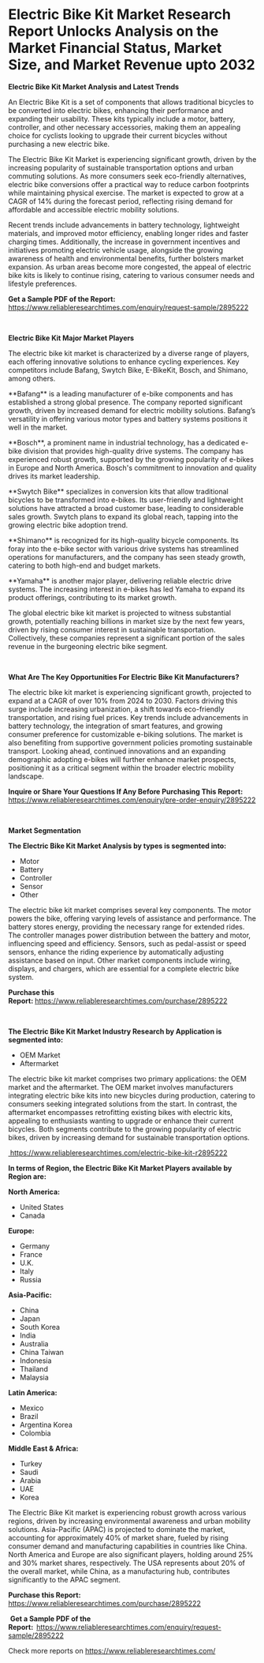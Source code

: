 <p><h1>Electric Bike Kit Market Research Report Unlocks Analysis on the Market Financial Status, Market Size, and Market Revenue upto 2032</h1></p><p><strong>Electric Bike Kit Market Analysis and Latest Trends</strong></p>
<p><p>An Electric Bike Kit is a set of components that allows traditional bicycles to be converted into electric bikes, enhancing their performance and expanding their usability. These kits typically include a motor, battery, controller, and other necessary accessories, making them an appealing choice for cyclists looking to upgrade their current bicycles without purchasing a new electric bike.</p><p>The Electric Bike Kit Market is experiencing significant growth, driven by the increasing popularity of sustainable transportation options and urban commuting solutions. As more consumers seek eco-friendly alternatives, electric bike conversions offer a practical way to reduce carbon footprints while maintaining physical exercise. The market is expected to grow at a CAGR of 14% during the forecast period, reflecting rising demand for affordable and accessible electric mobility solutions.</p><p>Recent trends include advancements in battery technology, lightweight materials, and improved motor efficiency, enabling longer rides and faster charging times. Additionally, the increase in government incentives and initiatives promoting electric vehicle usage, alongside the growing awareness of health and environmental benefits, further bolsters market expansion. As urban areas become more congested, the appeal of electric bike kits is likely to continue rising, catering to various consumer needs and lifestyle preferences.</p></p>
<p><strong>Get a Sample PDF of the Report:&nbsp;</strong> <a href="https://www.reliableresearchtimes.com/enquiry/request-sample/2895222?utm_campaign=3209&utm_medium=2&utm_source=Github&utm_content=ia&utm_term=15032025&utm_id=electric-bike-kit">https://www.reliableresearchtimes.com/enquiry/request-sample/2895222</a></p>
<p>&nbsp;</p>
<p><strong>Electric Bike Kit Major Market Players</strong></p>
<p><p>The electric bike kit market is characterized by a diverse range of players, each offering innovative solutions to enhance cycling experiences. Key competitors include Bafang, Swytch Bike, E-BikeKit, Bosch, and Shimano, among others.</p><p>**Bafang** is a leading manufacturer of e-bike components and has established a strong global presence. The company reported significant growth, driven by increased demand for electric mobility solutions. Bafang’s versatility in offering various motor types and battery systems positions it well in the market.</p><p>**Bosch**, a prominent name in industrial technology, has a dedicated e-bike division that provides high-quality drive systems. The company has experienced robust growth, supported by the growing popularity of e-bikes in Europe and North America. Bosch's commitment to innovation and quality drives its market leadership.</p><p>**Swytch Bike** specializes in conversion kits that allow traditional bicycles to be transformed into e-bikes. Its user-friendly and lightweight solutions have attracted a broad customer base, leading to considerable sales growth. Swytch plans to expand its global reach, tapping into the growing electric bike adoption trend.</p><p>**Shimano** is recognized for its high-quality bicycle components. Its foray into the e-bike sector with various drive systems has streamlined operations for manufacturers, and the company has seen steady growth, catering to both high-end and budget markets.</p><p>**Yamaha** is another major player, delivering reliable electric drive systems. The increasing interest in e-bikes has led Yamaha to expand its product offerings, contributing to its market growth.</p><p>The global electric bike kit market is projected to witness substantial growth, potentially reaching billions in market size by the next few years, driven by rising consumer interest in sustainable transportation. Collectively, these companies represent a significant portion of the sales revenue in the burgeoning electric bike segment.</p></p>
<p>&nbsp;</p>
<p><strong>What Are The Key Opportunities For Electric Bike Kit Manufacturers?</strong></p>
<p><p>The electric bike kit market is experiencing significant growth, projected to expand at a CAGR of over 10% from 2024 to 2030. Factors driving this surge include increasing urbanization, a shift towards eco-friendly transportation, and rising fuel prices. Key trends include advancements in battery technology, the integration of smart features, and growing consumer preference for customizable e-biking solutions. The market is also benefiting from supportive government policies promoting sustainable transport. Looking ahead, continued innovations and an expanding demographic adopting e-bikes will further enhance market prospects, positioning it as a critical segment within the broader electric mobility landscape.</p></p>
<p><strong>Inquire or Share Your Questions If Any Before Purchasing This Report:</strong> <a href="https://www.reliableresearchtimes.com/enquiry/pre-order-enquiry/2895222?utm_campaign=3209&utm_medium=2&utm_source=Github&utm_content=ia&utm_term=15032025&utm_id=electric-bike-kit">https://www.reliableresearchtimes.com/enquiry/pre-order-enquiry/2895222</a></p>
<p>&nbsp;</p>
<p><strong>Market Segmentation</strong></p>
<p><strong>The Electric Bike Kit Market Analysis by types is segmented into:</strong></p>
<p><ul><li>Motor</li><li>Battery</li><li>Controller</li><li>Sensor</li><li>Other</li></ul></p>
<p><p>The electric bike kit market comprises several key components. The motor powers the bike, offering varying levels of assistance and performance. The battery stores energy, providing the necessary range for extended rides. The controller manages power distribution between the battery and motor, influencing speed and efficiency. Sensors, such as pedal-assist or speed sensors, enhance the riding experience by automatically adjusting assistance based on input. Other market components include wiring, displays, and chargers, which are essential for a complete electric bike system.</p></p>
<p><strong>Purchase this Report:&nbsp;</strong><a href="https://www.reliableresearchtimes.com/purchase/2895222?utm_campaign=3209&utm_medium=2&utm_source=Github&utm_content=ia&utm_term=15032025&utm_id=electric-bike-kit">https://www.reliableresearchtimes.com/purchase/2895222</a></p>
<p>&nbsp;</p>
<p><strong>The Electric Bike Kit Market Industry Research by Application is segmented into:</strong></p>
<p><ul><li>OEM Market</li><li>Aftermarket</li></ul></p>
<p><p>The electric bike kit market comprises two primary applications: the OEM market and the aftermarket. The OEM market involves manufacturers integrating electric bike kits into new bicycles during production, catering to consumers seeking integrated solutions from the start. In contrast, the aftermarket encompasses retrofitting existing bikes with electric kits, appealing to enthusiasts wanting to upgrade or enhance their current bicycles. Both segments contribute to the growing popularity of electric bikes, driven by increasing demand for sustainable transportation options.</p></p>
<p><a href="https://www.reliableresearchtimes.com/electric-bike-kit-r2895222?utm_campaign=3209&utm_medium=2&utm_source=Github&utm_content=ia&utm_term=15032025&utm_id=electric-bike-kit">&nbsp;https://www.reliableresearchtimes.com/electric-bike-kit-r2895222</a></p>
<p><strong>In terms of Region, the Electric Bike Kit Market Players available by Region are:</strong></p>
<p>
    <p> <strong> North America: </strong>
        <ul>
            <li>United States</li>
            <li>Canada</li>
        </ul>
        </p> 
    <p> <strong> Europe: </strong>
        <ul>
            <li>Germany</li>
            <li>France</li>
            <li>U.K.</li>
            <li>Italy</li>
            <li>Russia</li>
        </ul>
        </p> 
    <p> <strong> Asia-Pacific: </strong>
        <ul>
            <li>China</li>
            <li>Japan</li>
            <li>South Korea</li>
            <li>India</li>
            <li>Australia</li>
            <li>China Taiwan</li>
            <li>Indonesia</li>
            <li>Thailand</li>
            <li>Malaysia</li>
        </ul>
        </p> 
    <p> <strong> Latin America: </strong>
        <ul>
            <li>Mexico</li>
            <li>Brazil</li>
            <li>Argentina Korea</li>
            <li>Colombia</li>
        </ul>
        </p> 
    <p> <strong> Middle East & Africa: </strong>
        <ul>
            <li>Turkey</li>
            <li>Saudi</li>
            <li>Arabia</li>
            <li>UAE</li>
            <li>Korea</li>
        </ul>
    </p>
    </p>
<p><p>The Electric Bike Kit market is experiencing robust growth across various regions, driven by increasing environmental awareness and urban mobility solutions. Asia-Pacific (APAC) is projected to dominate the market, accounting for approximately 40% of market share, fueled by rising consumer demand and manufacturing capabilities in countries like China. North America and Europe are also significant players, holding around 25% and 30% market shares, respectively. The USA represents about 20% of the overall market, while China, as a manufacturing hub, contributes significantly to the APAC segment.</p></p>
<p><strong>Purchase this Report: </strong><a href="https://www.reliableresearchtimes.com/purchase/2895222?utm_campaign=3209&utm_medium=2&utm_source=Github&utm_content=ia&utm_term=15032025&utm_id=electric-bike-kit">https://www.reliableresearchtimes.com/purchase/2895222</a></p>
<p>&nbsp;<strong>Get a Sample PDF of the Report:&nbsp;&nbsp;</strong><a href="https://www.reliableresearchtimes.com/enquiry/request-sample/2895222?utm_campaign=3209&utm_medium=2&utm_source=Github&utm_content=ia&utm_term=15032025&utm_id=electric-bike-kit">https://www.reliableresearchtimes.com/enquiry/request-sample/2895222</a></p>
<p><strong></strong></p>
<p>Check more reports on <a href="https://www.reliableresearchtimes.com/?utm_campaign=3209&utm_medium=2&utm_source=Github&utm_content=ia&utm_term=15032025&utm_id=electric-bike-kit">https://www.reliableresearchtimes.com/</a></p>